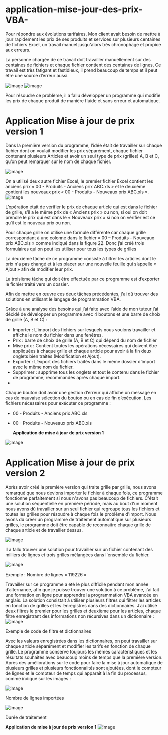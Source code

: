 # application-mise-jour-des-prix-VBA-

Pour répondre aux évolutions tarifaires, Mon client avait besoin de mettre à jour rapidement les prix de ses produits et services sur plusieurs centaines de fichiers Excel, un travail manuel jusqu'alors très chronophage et propice aux erreurs.

La personne chargée de ce travail doit travailler manuellement sur des centaines de fichiers et chaque fichier contient des centaines de lignes, Ce travail est très fatigant et fastidieux, il prend beaucoup de temps et il peut être une source d’erreur aussi.

![image](https://github.com/user-attachments/assets/e0b374b1-4bae-4b9d-8136-a57b05186db5)
![image](https://github.com/user-attachments/assets/c32f2871-ddd1-4733-b9c5-e12e6cea9a49)

Pour résoudre ce problème, il a fallu développer un programme qui modifie les prix de chaque produit de manière fluide et sans erreur et automatique.

# Application Mise à jour de prix version 1
Dans la première version du programme, l’idée était de travailler sur chaque fichier dont on voulait modifier les prix séparément, chaque fichier contenant plusieurs Articles et avoir un seul type de prix (grilles) A, B et C, qu’on peut remarquer sur le nom de chaque fichier.

![image](https://github.com/user-attachments/assets/8d087bcc-16dd-4c02-8309-6df05875f3b4)

On a utilisé deux autre fichier Excel, le premier fichier Excel contient les anciens prix « 00 - Produits - Anciens prix ABC.xls » et le deuxième contient les nouveaux prix « 00 - Produits - Nouveaux prix ABC.xls ».
![image](https://github.com/user-attachments/assets/f462a6c9-8819-483a-8e1f-be8a1d4bfb06)

L’opération était de vérifier le prix de chaque article qui est dans le fichier de grille, s’il a le même prix de « Anciens prix » ou non, si oui on doit prendre le prix qui est dans le « Nouveaux prix » si non on vérifier est ce qu‘il est le nouveau prix ou non.

Pour chaque grille on utilise une formule différente car chaque grille correspondant à une colonne dans le fichier « 00 – Produits - Nouveaux prix ABC.xls » comme indiqué dans la figure
22. Donc j’ai créé trois formulaires qui on peut les utiliser pour tous les types de grilles

La deuxième tâche de ce programme consiste à filtrer les articles dont le prix n'a pas changé et à les placer sur une nouvelle feuille qui s’appelle « Ajout » afin de modifier leur prix.

La troisième tâche qui doit être effectuée par ce programme est d’exporter le fichier traité vers un dossier.

Afin de mettre en œuvre ces deux tâches précédentes, j'ai dû trouver des solutions en utilisant le langage de programmation VBA.

Grâce à une analyse des besoins qui j’ai faite avec l’aide de mon tuteur j’ai décidé de développer un programme avec 4 boutons et une barre de choix de grille (A, B et C) :

- Importer : L'import des fichiers sur lesquels nous voulons travailler et affiche le nom du fichier dans une fenêtres.
- Prix : barre de choix de grille (A, B et C) qui dépend du nom de fichier
- Mise prix : Contient toutes les opérations nécessaires qui doivent être appliquées à chaque grille et chaque  article pour avoir à la fin deux onglets bien traités (Modification et Ajout).
- Exporter : L’export des fichiers traités dans le même dossier d’import avec le même nom du fichier.
- Supprimer : supprime tous les onglets et tout le contenu dans le fichier de programme, recommandés après chaque import.
- 
Chaque bouton doit avoir une gestion d’erreur qui affiche un message en cas de mauvaise sélection du bouton ou en cas de fin d’exécution.
Les fichiers nécessaires pour exécuter ce programme :
-	00 - Produits - Anciens prix ABC.xls
-	00 - Produits - Nouveaux prix ABC.xls

 
      **Application de mise à jour de prix version 1**

  ![image](https://github.com/user-attachments/assets/48ff7f87-bd76-41f5-bbb0-b5a57e30b6ea)

# Application Mise à jour de prix version 2

Après avoir créé la première version qui traite grille par grille, nous avons remarqué que nous devions importer le fichier à chaque fois, ce programme fonctionne parfaitement si nous n'avons pas beaucoup de fichiers.
C'était une solution séquentielle en première période, mais au bout d'un moment nous avons dû travailler sur un seul fichier qui regroupe tous les fichiers et toutes les grilles pour résoudre à chaque fois le problème d'import.
Nous avons dû créer un programme de traitement automatique sur plusieurs grilles, le programme doit être capable de reconnaitre chaque grille de chaque article et de travailler dessus.

![image](https://github.com/user-attachments/assets/7c53b814-06c6-437e-b4c2-a9d611ccf438)


Il a fallu trouver une solution pour travailler sur un fichier contenant des milliers de lignes et trois grilles mélangées dans l'ensemble du fichier.

![image](https://github.com/user-attachments/assets/28886abc-efd4-4db0-b86f-7a54f980f648)

Exemple : Nombre de lignes « 119226 »

Travailler sur ce programme a été le plus difficile pendant mon année d’alternance, afin que je puisse trouver une solution à ce problème, j'ai fait une formation en ligne pour apprendre la programmation VBA avancée en anglais.
La solution consistait à utiliser plusieurs filtres qui filtrer les articles en fonction de grilles et les ‘enregistres dans des dictionnaires.
J’ai utilisé deux filtres le premier pour les grilles et deuxième pour les articles, chaque filtre enregistrant des informations non récursives dans un dictionnaire :
![image](https://github.com/user-attachments/assets/6e2e4e41-9c96-4012-b02c-fe91fec111f3)

Exemple de code de filtre et dictionnaires

Avec les valeurs enregistrées dans les dictionnaires, on peut travailler sur chaque article séparément et modifier les tarifs en fonction de chaque grille.
Le programme conserve toujours les mêmes caractéristiques et les résultats souhaités avec beaucoup moins de temps que la première version.
Après des améliorations sur le code pour faire la mise à jour automatique de plusieurs grilles et plusieurs fonctionnalités sont ajoutées, dont le compteur de lignes et le compteur de temps qui apparaît à la fin du processus, comme indiqué sur les images :

![image](https://github.com/user-attachments/assets/b0a8352a-7aa4-4bbf-aca6-09b589848d3a)

Nombre de lignes importées


![image](https://github.com/user-attachments/assets/e63acf4e-9ffe-44e8-b10b-404d31e26b2e)

Durée de traitement

**Application de mise à jour de prix version 1**
![image](https://github.com/user-attachments/assets/38b3d052-fe68-43fc-9704-c1d588d66993)

